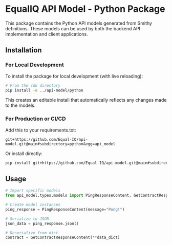 # EqualIQ API Model - Python Package

This package contains the Python API models generated from Smithy definitions. These models can be used by both the backend API implementation and client applications.

## Installation

### For Local Development

To install the package for local development (with live reloading):

```bash
# From the cdk directory
pip install -e ../api-model/python
```

This creates an editable install that automatically reflects any changes made to the models.

### For Production or CI/CD

Add this to your requirements.txt:

```
git+https://github.com/Equal-IQ/api-model.git@main#subdirectory=python&egg=api_model
```

Or install directly:

```bash
pip install git+https://github.com/Equal-IQ/api-model.git@main#subdirectory=python
```

## Usage

```python
# Import specific models
from api_model.types.models import PingResponseContent, GetContractResponseContent

# Create model instances
ping_response = PingResponseContent(message="Pong!")

# Serialize to JSON
json_data = ping_response.json()

# Deserialize from dict
contract = GetContractResponseContent(**data_dict)
```